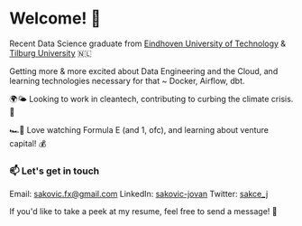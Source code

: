 # Welcome! 🤠

Recent Data Science graduate from [Eindhoven University of Technology](https://www.tue.nl/en/) & [Tilburg University](https://www.tilburguniversity.edu/) 🇳🇱

Getting more & more excited about Data Engineering and the Cloud, and learning technologies necessary for that ~ Docker, Airflow, dbt.

🌍🌤️ Looking to work in cleantech, contributing to curbing the climate crisis. 🛑 

🏎️🔌 Love watching Formula E (and 1, ofc), and learning about venture capital! 💰 

### 📫 Let's get in touch

Email: sakovic.fx@gmail.com
LinkedIn: [sakovic-jovan](https://www.linkedin.com/in/sakovic-jovan/)
Twitter: [sakce_j](https://twitter.com/sakce_j)

If you'd like to take a peek at my resume, feel free to send a message! 📰
<!-- This is still a WIP :P  -->
<!-- <img src="https://user-images.githubusercontent.com/25181517/117364277-fc4eb280-aebd-11eb-8769-a3583c6a2037.png" alt="Git" width="50"/>

<div>
  <code><img height="50" src="https://www.python.org/static/community_logos/python-logo-inkscape.svg" alt="Python" title="Python" /></code>
  <code><img height="50" src="https://user-images.githubusercontent.com/25181517/117208135-11134380-adf5-11eb-8878-040fd0f015b2.png" alt="REST" title="REST" /></code>
	<code><img height="50" src="https://user-images.githubusercontent.com/25181517/117364277-fc4eb280-aebd-11eb-8769-a3583c6a2037.png" alt="Git" title="Git" /></code>
	<code><img height="50" src="https://user-images.githubusercontent.com/25181517/121302453-01a67f00-c8fa-11eb-8c86-2ee00734c9a8.png" alt="Postman" title="Postman" /></code>
	<code><img height="50" src="https://user-images.githubusercontent.com/25181517/117208740-bfb78400-adf5-11eb-97bb-09072b6bedfc.png" alt="PostgreSQL" title="PostgreSQL" /></code>
	<code><img height="50" src="https://user-images.githubusercontent.com/25181517/117207330-263ba280-adf4-11eb-9b97-0ac5b40bc3be.png" alt="Docker" title="Docker" /></code>
</div> -->
<!-- ![Git](https://user-images.githubusercontent.com/25181517/117364277-fc4eb280-aebd-11eb-8769-a3583c6a2037.png) -->


<!--
TODO:
- make a portfolio on github.io
- 
-->
